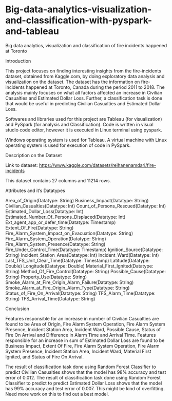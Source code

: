 # Big-data-analytics-visualization-and-classification-with-pyspark-and-tableau
Big data analytics, visualization and classification of fire incidents happened at Toronto

Introduction

This project focuses on finding interesting insights from the fire-incidents dataset, obtained from Kaggle.com, by doing exploratory data analysis and visualization on the dataset. The dataset has the information on fire-incidents happened at Toronto, Canada during the period 2011 to 2018. The analysis mainly focuses on what all factors affected an increase in Civilian Casualties and Estimated Dollar Loss. Further, a classification task is done that would be useful in predicting Civilian Casualties and Estimated Dollar Loss.

Softwares and libraries used for this project are Tableau (for visualization) and PySpark (for analysis and Classification). Code is written in visual studio code editor, however it is executed in Linux terminal using pyspark.

Windows operating system is used for Tableau. A virtual machine with Linux operating system is used for execution of code in PySpark.

Description on the Dataset

Link to dataset:
https://www.kaggle.com/datasets/reihanenamdari/fire-incidents

This dataset contains 27 columns and 11214 rows.

Attributes and it’s Datatypes

Area_of_Origin(Datatype: String)
Business_Impact(Datatype: String)
Civilian_Casualties(Datatype: Int)
Count_of_Persons_Rescued(Datatype: Int)
Estimated_Dollar_Loss(Datatype: Int)
Estimated_Number_Of_Persons_Displaced(Datatype: Int)
Ext_agent_app_or_defer_time(Datatype: Timestamp)
Extent_Of_Fire(Datatype: String)
Fire_Alarm_System_Impact_on_Evacuation(Datatype: String)
Fire_Alarm_System_Operation(Datatype: String)
Fire_Alarm_System_Presence(Datatype: String)
Fire_Under_Control_Time(Datatype: Timestamp)
Ignition_Source(Datatype: String)
Incident_Station_Area(Datatype: Int)
Incident_Ward(Datatype: Int)
Last_TFS_Unit_Clear_Time(Datatype: Timestamp)
Latitude(Datatype: Double) 
Longitude(Datatype: Double)
Material_First_Ignited(Datatype: String)
Method_Of_Fire_Control(Datatype: String)
Possible_Cause(Datatype: String)
Property_Use(Datatype: String)
Smoke_Alarm_at_Fire_Origin_Alarm_Failure(Datatype: String)
Smoke_Alarm_at_Fire_Origin_Alarm_Type(Datatype: String)
Status_of_Fire_On_Arrival(Datatype: String)
TFS_Alarm_Time(Datatype: String)
TFS_Arrival_Time(Datatype: String)

Conclusion

Features responsible for an increase in number of Civilian Casualties are found to be Area of Origin,  Fire Alarm System Operation, Fire Alarm System Presence, Incident Station Area, Incident Ward, Possible Cause, Status of Fire On Arrival and Difference in Alarm Time and  Arrival Time. Features responsible for an increase in sum of Estimated Dollar Loss are found to be Business Impact, Extent Of Fire, Fire Alarm System Operation, Fire Alarm System Presence, Incident Station Area, Incident Ward, Material First Ignited, and Status of Fire On Arrival. 

The result of classification task done using Random Forest Classifier to predict Civilian Casualties shows that the model has 98% accuracy and test error of 0.012. The result of classification task done using Random Forest Classifier to predict to predict Estimated Dollar Loss shows that the model has 99% accuracy and test error of 0.007. This might be kind of overfitting. Need more work on this to find out a best model.

